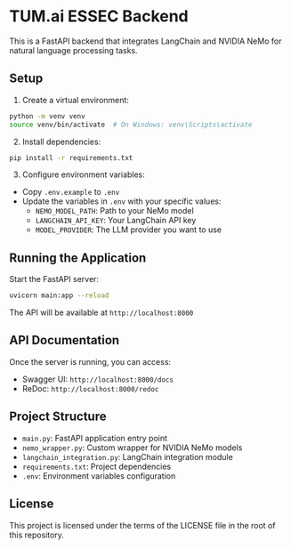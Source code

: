 # TUM.ai ESSEC Backend

This is a FastAPI backend that integrates LangChain and NVIDIA NeMo for natural language processing tasks.

## Setup

1. Create a virtual environment:
```bash
python -m venv venv
source venv/bin/activate  # On Windows: venv\Scripts\activate
```

2. Install dependencies:
```bash
pip install -r requirements.txt
```

3. Configure environment variables:
- Copy `.env.example` to `.env`
- Update the variables in `.env` with your specific values:
  - `NEMO_MODEL_PATH`: Path to your NeMo model
  - `LANGCHAIN_API_KEY`: Your LangChain API key
  - `MODEL_PROVIDER`: The LLM provider you want to use

## Running the Application

Start the FastAPI server:
```bash
uvicorn main:app --reload
```

The API will be available at `http://localhost:8000`

## API Documentation

Once the server is running, you can access:
- Swagger UI: `http://localhost:8000/docs`
- ReDoc: `http://localhost:8000/redoc`

## Project Structure

- `main.py`: FastAPI application entry point
- `nemo_wrapper.py`: Custom wrapper for NVIDIA NeMo models
- `langchain_integration.py`: LangChain integration module
- `requirements.txt`: Project dependencies
- `.env`: Environment variables configuration

## License

This project is licensed under the terms of the LICENSE file in the root of this repository. 